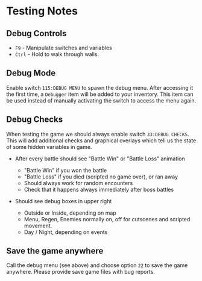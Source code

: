 Testing Notes
================

Debug Controls
--------------

* `F9` - Manipulate switches and variables
* `Ctrl` - Hold to walk through walls.

Debug Mode
----------

Enable switch `115:DEBUG MENU` to spawn the debug menu. After accessing
it the first time, a `Debugger` item will be added to your inventory.
This item can be used instead of manually activating the switch to
access the menu again.

Debug Checks
------------

When testing the game we should always enable switch `33:DEBUG CHECKS`.
This will add additional checks and graphical overlays which tell us
the state of some hidden variables in game.

* After every battle should see "Battle Win" or "Battle Loss" animation
    * "Battle Win" if you won the battle
    * "Battle Loss" if you died (scripted no game over), or ran away
    * Should always work for random encounters
    * Check that it happens always immediately after boss battles

* Should see debug boxes in upper right
    * Outside or Inside, depending on map
    * Menu, Regen, Enemies normally on, off for cutscenes and scripted movement.
    * Day / Night, depending on events

Save the game anywhere
----------------------

Call the debug menu (see above) and choose option `22` to save the game
anywhere. Please provide save game files with bug reports.
